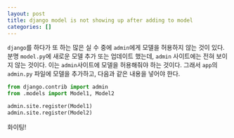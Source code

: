 ```yaml
---
layout: post
title: django model is not showing up after adding to model
categories: []
---
```


`django`를 하다가 또 하는 많은 실 수 중에 `admin`에게 모델을 허용하지 않는 것이 있다. 분명 `model.py`에 새로운 모델 추가 또는 업데이트 했는데, `admin` 사이트에는 전혀 보이지 않는 것이다. 이는 `admin`사이트에 모델을 허용해줘야 하는 것이다. 그래서 `app`의 `admin.py` 파일에 모델을 추가하고, 다음과 같은 내용을 넣어야 한다. 

```python
from django.contrib import admin
from .models import Model1, Model2 

admin.site.register(Model1)
admin.site.register(Model2)
```

화이팅!

